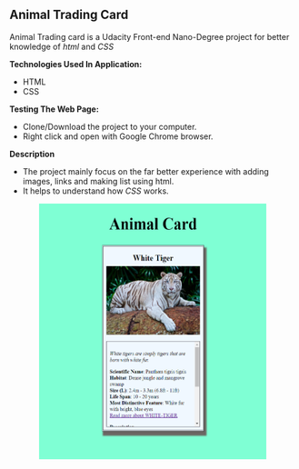 ## Animal Trading Card
Animal Trading card is a Udacity Front-end Nano-Degree project for better knowledge of _html_ and _CSS_

**Technologies Used In Application:**
* HTML
* CSS

**Testing The Web Page:**
* Clone/Download the project to your computer.
* Right click and open with Google Chrome browser.

**Description**

* The project mainly focus on the far better experience with adding images, links and making list using html.
* It helps to understand how _CSS_ works.

<p align="center"><img src='Screenshot (2).png' width="400px" height="450px"></p>



